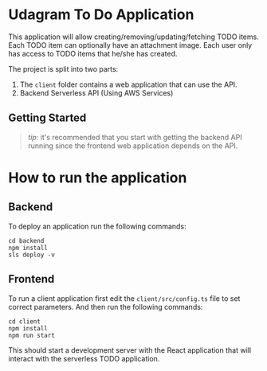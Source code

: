 # Udagram To Do Application

This application will allow creating/removing/updating/fetching TODO items. Each TODO item can optionally have an attachment image. Each user only has access to TODO items that he/she has created.

The project is split into two parts:
1. The `client` folder contains a web application that can use the API.
2. Backend Serverless API (Using AWS Services)

## Getting Started
> _tip_: it's recommended that you start with getting the backend API running since the frontend web application depends on the API.


# How to run the application

## Backend

To deploy an application run the following commands:

```
cd backend
npm install
sls deploy -v
```

## Frontend

To run a client application first edit the `client/src/config.ts` file to set correct parameters. And then run the following commands:

```
cd client
npm install
npm run start
```

This should start a development server with the React application that will interact with the serverless TODO application.
